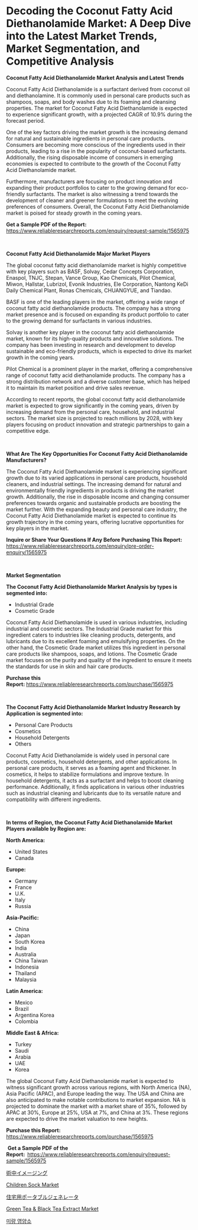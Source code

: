 <p><h1>Decoding the Coconut Fatty Acid Diethanolamide Market: A Deep Dive into the Latest Market Trends, Market Segmentation, and Competitive Analysis</h1></p><p><strong>Coconut Fatty Acid Diethanolamide Market Analysis and Latest Trends</strong></p>
<p><p>Coconut Fatty Acid Diethanolamide is a surfactant derived from coconut oil and diethanolamine. It is commonly used in personal care products such as shampoos, soaps, and body washes due to its foaming and cleansing properties. The market for Coconut Fatty Acid Diethanolamide is expected to experience significant growth, with a projected CAGR of 10.9% during the forecast period.</p><p>One of the key factors driving the market growth is the increasing demand for natural and sustainable ingredients in personal care products. Consumers are becoming more conscious of the ingredients used in their products, leading to a rise in the popularity of coconut-based surfactants. Additionally, the rising disposable income of consumers in emerging economies is expected to contribute to the growth of the Coconut Fatty Acid Diethanolamide market.</p><p>Furthermore, manufacturers are focusing on product innovation and expanding their product portfolios to cater to the growing demand for eco-friendly surfactants. The market is also witnessing a trend towards the development of cleaner and greener formulations to meet the evolving preferences of consumers. Overall, the Coconut Fatty Acid Diethanolamide market is poised for steady growth in the coming years.</p></p>
<p><strong>Get a Sample PDF of the Report:&nbsp;</strong> <a href="https://www.reliableresearchreports.com/enquiry/request-sample/1565975">https://www.reliableresearchreports.com/enquiry/request-sample/1565975</a></p>
<p>&nbsp;</p>
<p><strong>Coconut Fatty Acid Diethanolamide Major Market Players</strong></p>
<p><p>The global coconut fatty acid diethanolamide market is highly competitive with key players such as BASF, Solvay, Cedar Concepts Corporation, Enaspol, TNJC, Stepan, Vance Group, Kao Chemicals, Pilot Chemical, Miwon, Hallstar, Lubrizol, Evonik Industries, Ele Corporation, Nantong KeDi Daily Chemical Plant, Ronas Chemicals, CHUANGYUE, and Tiandao.</p><p>BASF is one of the leading players in the market, offering a wide range of coconut fatty acid diethanolamide products. The company has a strong market presence and is focused on expanding its product portfolio to cater to the growing demand for surfactants in various industries.</p><p>Solvay is another key player in the coconut fatty acid diethanolamide market, known for its high-quality products and innovative solutions. The company has been investing in research and development to develop sustainable and eco-friendly products, which is expected to drive its market growth in the coming years.</p><p>Pilot Chemical is a prominent player in the market, offering a comprehensive range of coconut fatty acid diethanolamide products. The company has a strong distribution network and a diverse customer base, which has helped it to maintain its market position and drive sales revenue.</p><p>According to recent reports, the global coconut fatty acid diethanolamide market is expected to grow significantly in the coming years, driven by increasing demand from the personal care, household, and industrial sectors. The market size is projected to reach millions by 2028, with key players focusing on product innovation and strategic partnerships to gain a competitive edge.</p></p>
<p>&nbsp;</p>
<p><strong>What Are The Key Opportunities For Coconut Fatty Acid Diethanolamide Manufacturers?</strong></p>
<p><p>The Coconut Fatty Acid Diethanolamide market is experiencing significant growth due to its varied applications in personal care products, household cleaners, and industrial settings. The increasing demand for natural and environmentally friendly ingredients in products is driving the market growth. Additionally, the rise in disposable income and changing consumer preferences towards organic and sustainable products are boosting the market further. With the expanding beauty and personal care industry, the Coconut Fatty Acid Diethanolamide market is expected to continue its growth trajectory in the coming years, offering lucrative opportunities for key players in the market.</p></p>
<p><strong>Inquire or Share Your Questions If Any Before Purchasing This Report:</strong> <a href="https://www.reliableresearchreports.com/enquiry/pre-order-enquiry/1565975">https://www.reliableresearchreports.com/enquiry/pre-order-enquiry/1565975</a></p>
<p>&nbsp;</p>
<p><strong>Market Segmentation</strong></p>
<p><strong>The Coconut Fatty Acid Diethanolamide Market Analysis by types is segmented into:</strong></p>
<p><ul><li>Industrial Grade</li><li>Cosmetic Grade</li></ul></p>
<p><p>Coconut Fatty Acid Diethanolamide is used in various industries, including industrial and cosmetic sectors. The Industrial Grade market for this ingredient caters to industries like cleaning products, detergents, and lubricants due to its excellent foaming and emulsifying properties. On the other hand, the Cosmetic Grade market utilizes this ingredient in personal care products like shampoos, soaps, and lotions. The Cosmetic Grade market focuses on the purity and quality of the ingredient to ensure it meets the standards for use in skin and hair care products.</p></p>
<p><strong>Purchase this Report:&nbsp;</strong><a href="https://www.reliableresearchreports.com/purchase/1565975">https://www.reliableresearchreports.com/purchase/1565975</a></p>
<p>&nbsp;</p>
<p><strong>The Coconut Fatty Acid Diethanolamide Market Industry Research by Application is segmented into:</strong></p>
<p><ul><li>Personal Care Products</li><li>Cosmetics</li><li>Household Detergents</li><li>Others</li></ul></p>
<p><p>Coconut Fatty Acid Diethanolamide is widely used in personal care products, cosmetics, household detergents, and other applications. In personal care products, it serves as a foaming agent and thickener. In cosmetics, it helps to stabilize formulations and improve texture. In household detergents, it acts as a surfactant and helps to boost cleaning performance. Additionally, it finds applications in various other industries such as industrial cleaning and lubricants due to its versatile nature and compatibility with different ingredients.</p></p>
<p>&nbsp;</p>
<p><strong>In terms of Region, the Coconut Fatty Acid Diethanolamide Market Players available by Region are:</strong></p>
<p>
    <p> <strong> North America: </strong>
        <ul>
            <li>United States</li>
            <li>Canada</li>
        </ul>
        </p> 
    <p> <strong> Europe: </strong>
        <ul>
            <li>Germany</li>
            <li>France</li>
            <li>U.K.</li>
            <li>Italy</li>
            <li>Russia</li>
        </ul>
        </p> 
    <p> <strong> Asia-Pacific: </strong>
        <ul>
            <li>China</li>
            <li>Japan</li>
            <li>South Korea</li>
            <li>India</li>
            <li>Australia</li>
            <li>China Taiwan</li>
            <li>Indonesia</li>
            <li>Thailand</li>
            <li>Malaysia</li>
        </ul>
        </p> 
    <p> <strong> Latin America: </strong>
        <ul>
            <li>Mexico</li>
            <li>Brazil</li>
            <li>Argentina Korea</li>
            <li>Colombia</li>
        </ul>
        </p> 
    <p> <strong> Middle East & Africa: </strong>
        <ul>
            <li>Turkey</li>
            <li>Saudi</li>
            <li>Arabia</li>
            <li>UAE</li>
            <li>Korea</li>
        </ul>
    </p>
    </p>
<p><p>The global Coconut Fatty Acid Diethanolamide market is expected to witness significant growth across various regions, with North America (NA), Asia Pacific (APAC), and Europe leading the way. The USA and China are also anticipated to make notable contributions to market expansion. NA is projected to dominate the market with a market share of 35%, followed by APAC at 30%, Europe at 25%, USA at 7%, and China at 3%. These regions are expected to drive the market valuation to new heights.</p></p>
<p><strong>Purchase this Report: </strong><a href="https://www.reliableresearchreports.com/purchase/1565975">https://www.reliableresearchreports.com/purchase/1565975</a></p>
<p>&nbsp;<strong>Get a Sample PDF of the Report:&nbsp;&nbsp;</strong><a href="https://www.reliableresearchreports.com/enquiry/request-sample/1565975">https://www.reliableresearchreports.com/enquiry/request-sample/1565975</a></p>
<p><strong></strong></p>
<p><p><a href="https://github.com/efcvopdgkdx128/Market-Research-Report-List-1/blob/main/2332988190341.md">術中イメージング</a></p><p><a href="https://summer-dogwood-3e9.notion.site/Children-Sock-Market-Research-Report-Provides-Critical-Insights-that-can-help-Shape-Business-Develop-9b8f98bf75fb4b2d9ea45313354d8fa2">Children Sock Market</a></p><p><a href="https://github.com/hwbcz413288296/Market-Research-Report-List-1/blob/main/6029751190342.md">住宅用ポータブルジェネレータ</a></p><p><a href="https://issuu.com/reportprime-2/docs/green-tea-black-tea-extract-market-size-2030.pptx">Green Tea & Black Tea Extract Market</a></p><p><a href="https://github.com/bunxhcci35271755/Market-Research-Report-List-1/blob/main/7131240190216.md">미량 영양소</a></p></p>